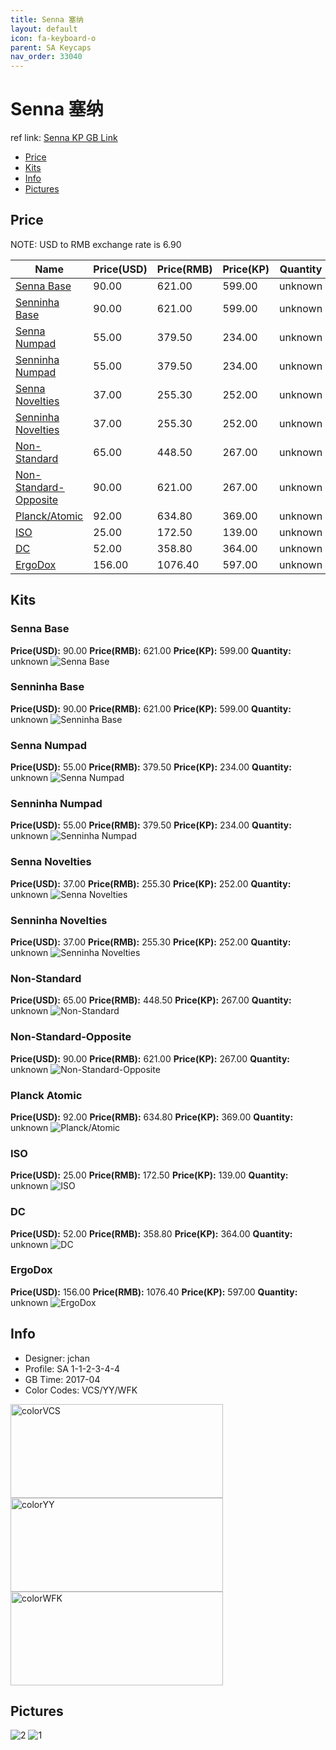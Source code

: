 ```yaml
---
title: Senna 塞纳
layout: default
icon: fa-keyboard-o
parent: SA Keycaps
nav_order: 33040
---
```


# Senna 塞纳

ref link: [Senna KP GB Link](https://item.taobao.com/item.htm?spm=a1z10.3-c.w4002-16700525775.18.14942f47ivxzoi&id=549410090748)

* [Price](#price)
* [Kits](#kits)
* [Info](#info)
* [Pictures](#pictures)


## Price  
NOTE: USD to RMB exchange rate is 6.90

| Name          | Price(USD)    |  Price(RMB) |  Price(KP) | Quantity |
| ------------- | ------------- |  ---------- |  --------- | -------- |
|[Senna Base](#sennabase)|90.00|621.00|599.00|unknown|
|[Senninha Base](#senninhabase)|90.00|621.00|599.00|unknown|
|[Senna Numpad](#sennanumpad)|55.00|379.50|234.00|unknown|
|[Senninha Numpad](#senninhanumpad)|55.00|379.50|234.00|unknown|
|[Senna Novelties](#sennanovelties)|37.00|255.30|252.00|unknown|
|[Senninha Novelties](#senninhanovelties)|37.00|255.30|252.00|unknown|
|[Non-Standard](#non-standard)|65.00|448.50|267.00|unknown|
|[Non-Standard-Opposite](#non-standard-opposite)|90.00|621.00|267.00|unknown|
|[Planck/Atomic](#planckatomic)|92.00|634.80|369.00|unknown|
|[ISO](#iso)|25.00|172.50|139.00|unknown|
|[DC](#dc)|52.00|358.80|364.00|unknown|
|[ErgoDox](#ergodox)|156.00|1076.40|597.00|unknown|


## Kits
### Senna Base
**Price(USD):** 90.00    **Price(RMB):** 621.00    **Price(KP):** 599.00    **Quantity:** unknown
<img src="{{ 'assets/images/sa-keycaps/senna/kits_pics/senna-base.png' | relative_url }}" alt="Senna Base" class="image featured">

### Senninha Base
**Price(USD):** 90.00    **Price(RMB):** 621.00    **Price(KP):** 599.00    **Quantity:** unknown
<img src="{{ 'assets/images/sa-keycaps/senna/kits_pics/senninha-base.png' | relative_url }}" alt="Senninha Base" class="image featured">

### Senna Numpad
**Price(USD):** 55.00    **Price(RMB):** 379.50    **Price(KP):** 234.00    **Quantity:** unknown
<img src="{{ 'assets/images/sa-keycaps/senna/kits_pics/senna-numpad.png' | relative_url }}" alt="Senna Numpad" class="image featured">

### Senninha Numpad
**Price(USD):** 55.00    **Price(RMB):** 379.50    **Price(KP):** 234.00    **Quantity:** unknown
<img src="{{ 'assets/images/sa-keycaps/senna/kits_pics/senninha-numpad.png' | relative_url }}" alt="Senninha Numpad" class="image featured">

### Senna Novelties
**Price(USD):** 37.00    **Price(RMB):** 255.30    **Price(KP):** 252.00    **Quantity:** unknown
<img src="{{ 'assets/images/sa-keycaps/senna/kits_pics/senna-novelties.png' | relative_url }}" alt="Senna Novelties" class="image featured">

### Senninha Novelties
**Price(USD):** 37.00    **Price(RMB):** 255.30    **Price(KP):** 252.00    **Quantity:** unknown
<img src="{{ 'assets/images/sa-keycaps/senna/kits_pics/senninha-novelties.png' | relative_url }}" alt="Senninha Novelties" class="image featured">

### Non-Standard
**Price(USD):** 65.00    **Price(RMB):** 448.50    **Price(KP):** 267.00    **Quantity:** unknown
<img src="{{ 'assets/images/sa-keycaps/senna/kits_pics/non-standard.png' | relative_url }}" alt="Non-Standard" class="image featured">

### Non-Standard-Opposite
**Price(USD):** 90.00    **Price(RMB):** 621.00    **Price(KP):** 267.00    **Quantity:** unknown
<img src="{{ 'assets/images/sa-keycaps/senna/kits_pics/non-standard-opposite.png' | relative_url }}" alt="Non-Standard-Opposite" class="image featured">

### Planck Atomic
**Price(USD):** 92.00    **Price(RMB):** 634.80    **Price(KP):** 369.00    **Quantity:** unknown
<img src="{{ 'assets/images/sa-keycaps/senna/kits_pics/planck-atomic.png' | relative_url }}" alt="Planck/Atomic" class="image featured">

### ISO
**Price(USD):** 25.00    **Price(RMB):** 172.50    **Price(KP):** 139.00    **Quantity:** unknown
<img src="{{ 'assets/images/sa-keycaps/senna/kits_pics/iso.png' | relative_url }}" alt="ISO" class="image featured">

### DC
**Price(USD):** 52.00    **Price(RMB):** 358.80    **Price(KP):** 364.00    **Quantity:** unknown
<img src="{{ 'assets/images/sa-keycaps/senna/kits_pics/dc.png' | relative_url }}" alt="DC" class="image featured">

### ErgoDox
**Price(USD):** 156.00    **Price(RMB):** 1076.40    **Price(KP):** 597.00    **Quantity:** unknown
<img src="{{ 'assets/images/sa-keycaps/senna/kits_pics/ergodox.png' | relative_url }}" alt="ErgoDox" class="image featured">


## Info
* Designer: jchan
* Profile: SA 1-1-2-3-4-4
* GB Time: 2017-04
* Color Codes: VCS/YY/WFK  
<img src="{{ 'assets/images/sa-keycaps/SP_ColorCodes/abs/SP_Abs_ColorCodes_VCS.png' | relative_url }}" alt="colorVCS" height="150" width="340">
<img src="{{ 'assets/images/sa-keycaps/SP_ColorCodes/abs/SP_Abs_ColorCodes_YY.png' | relative_url }}" alt="colorYY" height="150" width="340">
<img src="{{ 'assets/images/sa-keycaps/SP_ColorCodes/abs/SP_Abs_ColorCodes_WFK.png' | relative_url }}" alt="colorWFK" height="150" width="340">


## Pictures
<img src="{{ 'assets/images/sa-keycaps/senna/rendering_pics/2.jpg' | relative_url }}" alt="2" class="image featured">
<img src="{{ 'assets/images/sa-keycaps/senna/rendering_pics/1.jpg' | relative_url }}" alt="1" class="image featured">
